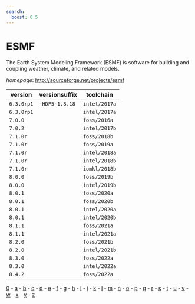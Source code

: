 ```yaml
---
search:
  boost: 0.5
---
```

# ESMF

The Earth System Modeling Framework (ESMF) is software for building and coupling weather,  climate, and related models.

*homepage*: <http://sourceforge.net/projects/esmf>

version | versionsuffix | toolchain
--------|---------------|----------
``6.3.0rp1`` | ``-HDF5-1.8.18`` | ``intel/2017a``
``6.3.0rp1`` |  | ``intel/2017a``
``7.0.0`` |  | ``foss/2016a``
``7.0.2`` |  | ``intel/2017b``
``7.1.0r`` |  | ``foss/2018b``
``7.1.0r`` |  | ``foss/2019a``
``7.1.0r`` |  | ``intel/2018a``
``7.1.0r`` |  | ``intel/2018b``
``7.1.0r`` |  | ``iomkl/2018b``
``8.0.0`` |  | ``foss/2019b``
``8.0.0`` |  | ``intel/2019b``
``8.0.1`` |  | ``foss/2020a``
``8.0.1`` |  | ``foss/2020b``
``8.0.1`` |  | ``intel/2020a``
``8.0.1`` |  | ``intel/2020b``
``8.1.1`` |  | ``foss/2021a``
``8.1.1`` |  | ``intel/2021a``
``8.2.0`` |  | ``foss/2021b``
``8.2.0`` |  | ``intel/2021b``
``8.3.0`` |  | ``foss/2022a``
``8.3.0`` |  | ``intel/2022a``
``8.4.2`` |  | ``foss/2022a``

[0](../0/index.md) - [a](../a/index.md) - [b](../b/index.md) - [c](../c/index.md) - [d](../d/index.md) - [e](../e/index.md) - [f](../f/index.md) - [g](../g/index.md) - [h](../h/index.md) - [i](../i/index.md) - [j](../j/index.md) - [k](../k/index.md) - [l](../l/index.md) - [m](../m/index.md) - [n](../n/index.md) - [o](../o/index.md) - [p](../p/index.md) - [q](../q/index.md) - [r](../r/index.md) - [s](../s/index.md) - [t](../t/index.md) - [u](../u/index.md) - [v](../v/index.md) - [w](../w/index.md) - [x](../x/index.md) - [y](../y/index.md) - [z](../z/index.md)

